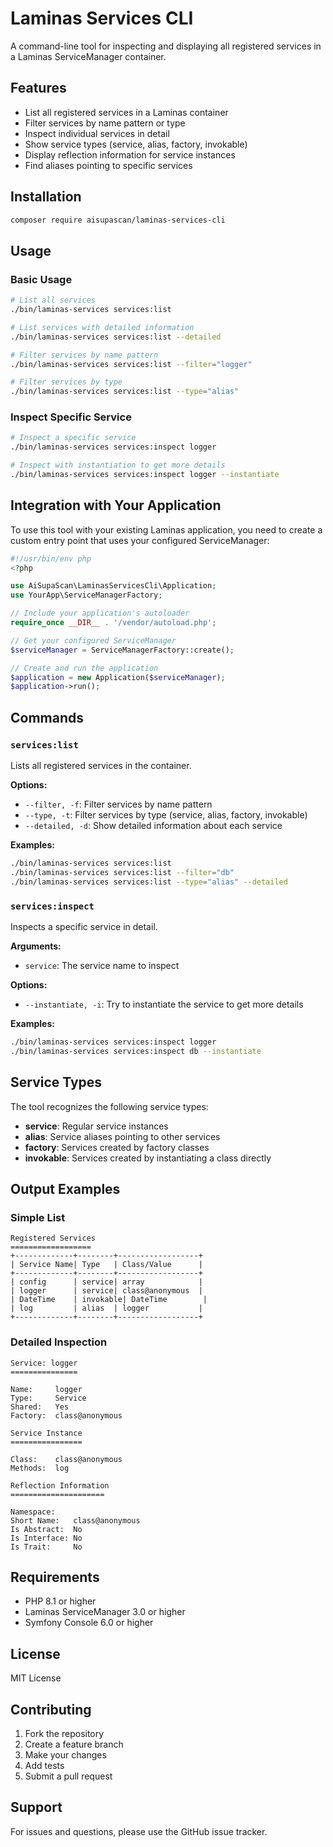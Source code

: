 # Laminas Services CLI

A command-line tool for inspecting and displaying all registered services in a Laminas ServiceManager container.

## Features

- List all registered services in a Laminas container
- Filter services by name pattern or type
- Inspect individual services in detail
- Show service types (service, alias, factory, invokable)
- Display reflection information for service instances
- Find aliases pointing to specific services

## Installation

```bash
composer require aisupascan/laminas-services-cli
```

## Usage

### Basic Usage

```bash
# List all services
./bin/laminas-services services:list

# List services with detailed information
./bin/laminas-services services:list --detailed

# Filter services by name pattern
./bin/laminas-services services:list --filter="logger"

# Filter services by type
./bin/laminas-services services:list --type="alias"
```

### Inspect Specific Service

```bash
# Inspect a specific service
./bin/laminas-services services:inspect logger

# Inspect with instantiation to get more details
./bin/laminas-services services:inspect logger --instantiate
```

## Integration with Your Application

To use this tool with your existing Laminas application, you need to create a custom entry point that uses your configured ServiceManager:

```php
#!/usr/bin/env php
<?php

use AiSupaScan\LaminasServicesCli\Application;
use YourApp\ServiceManagerFactory;

// Include your application's autoloader
require_once __DIR__ . '/vendor/autoload.php';

// Get your configured ServiceManager
$serviceManager = ServiceManagerFactory::create();

// Create and run the application
$application = new Application($serviceManager);
$application->run();
```

## Commands

### `services:list`

Lists all registered services in the container.

**Options:**
- `--filter, -f`: Filter services by name pattern
- `--type, -t`: Filter services by type (service, alias, factory, invokable)
- `--detailed, -d`: Show detailed information about each service

**Examples:**
```bash
./bin/laminas-services services:list
./bin/laminas-services services:list --filter="db"
./bin/laminas-services services:list --type="alias" --detailed
```

### `services:inspect`

Inspects a specific service in detail.

**Arguments:**
- `service`: The service name to inspect

**Options:**
- `--instantiate, -i`: Try to instantiate the service to get more details

**Examples:**
```bash
./bin/laminas-services services:inspect logger
./bin/laminas-services services:inspect db --instantiate
```

## Service Types

The tool recognizes the following service types:

- **service**: Regular service instances
- **alias**: Service aliases pointing to other services
- **factory**: Services created by factory classes
- **invokable**: Services created by instantiating a class directly

## Output Examples

### Simple List
```
Registered Services
==================
+-------------+--------+------------------+
| Service Name| Type   | Class/Value      |
+-------------+--------+------------------+
| config      | service| array            |
| logger      | service| class@anonymous  |
| DateTime    | invokable| DateTime        |
| log         | alias  | logger           |
+-------------+--------+------------------+
```

### Detailed Inspection
```
Service: logger
===============

Name:     logger
Type:     Service
Shared:   Yes
Factory:  class@anonymous

Service Instance
================

Class:    class@anonymous
Methods:  log

Reflection Information
=====================

Namespace:    
Short Name:   class@anonymous
Is Abstract:  No
Is Interface: No
Is Trait:     No
```

## Requirements

- PHP 8.1 or higher
- Laminas ServiceManager 3.0 or higher
- Symfony Console 6.0 or higher

## License

MIT License

## Contributing

1. Fork the repository
2. Create a feature branch
3. Make your changes
4. Add tests
5. Submit a pull request

## Support

For issues and questions, please use the GitHub issue tracker.
